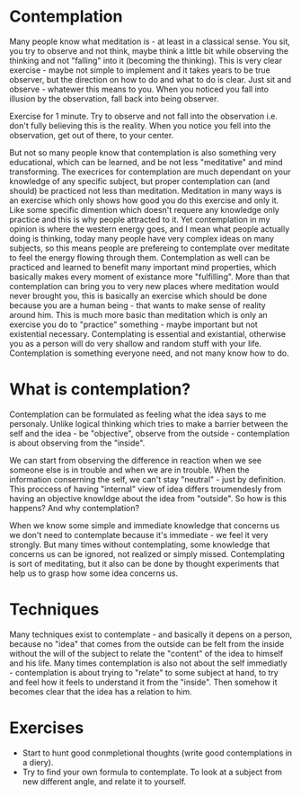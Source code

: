 Contemplation 
=====

Many people know what meditation is - at least in a classical sense. You sit, you try to observe and not think, maybe think a little bit while observing the thinking and not "falling" into it (becoming the thinking). This is very clear exercise - maybe not simple to implement and it takes years to be true observer, but the direction on how to do and what to do is clear. Just sit and observe - whatewer this means to you. When you noticed you fall into illusion by the observation, fall back into being observer. 

Exercise for 1 minute. Try to observe and not fall into the observation i.e. don't fully believing this is the reality. When you notice you fell into the observation, get out of there, to your center. 

But not so many people know that contemplation is also something very educational, which can be learned, and be not less "meditative" and mind transforming. The execrices for contemplation are much dependant on your knowledge of any specific subject, but proper contemplation can (and should) be practiced not less than meditation. Meditation in many ways is an exercise which only shows how good you do this exercise and only it. Like some specific dimention which doesn't requere any knowledge only practice and this is why people attracted to it. Yet contemplation in my opinion is where the western energy goes, and I mean what people actually doing is thinking, today many people have very complex ideas on many subjects, so this means people are prefereing to contemplate over meditate to feel the energy flowing through them. Contemplation as well can be practiced and learned to benefit many important mind properties, which basically makes every moment of existance more "fulfilling". More than that contemplation can bring you to very new places where meditation would never brought you, this is basically an exercise which should be done because you are a human being - that wants to make sense of reality around him. This is much more basic than meditation which is only an exercise you do to "practice" something - maybe important but not existential necessary. Contemplating is essential and existantial, otherwise you as a person will do very shallow and random stuff with your life. Contemplation is something everyone need, and not many know how to do. 

What is contemplation?
========

Contemplation can be formulated as feeling what the idea says to me personaly. Unlike logical thinking which tries to make a barrier between the self and the idea - be "objective", observe from the outside - contemplation is about observing from the "inside". 

We can start from observing the difference in reaction when we see someone else is in trouble and when we are in trouble. When the information conserning the self, we can't stay "neutral" - just by definition. This proccess of having "internal" view of idea differs troumendesly from having an objective knowldge about the idea from "outside". So how is this happens? And why contemplation? 

When we know some simple and immediate knowledge that concerns us we don't need to contemplate because it's immediate - we feel it very strongly. But many times without contemplating, some knowledge that concerns us can be ignored, not realized or simply missed. Contemplating is sort of meditating, but it also can be done by thought experiments that help us to grasp how some idea concerns us. 

Techniques
=======

Many techniques exist to contemplate - and basically it depens on a person, because no "idea" that comes from the outside can be felt from the inside without the will of the subject to relate the "content" of the idea to himself and his life. Many times contemplation is also not about the self immediatly - contemplation is about trying to "relate" to some subject at hand, to try and feel how it feels to understand it from the "inside". Then somehow it becomes clear that the idea has a relation to him. 

Exercises
===== 

- Start to hunt good conmpletional thoughts (write good contemplations in a diery). 
- Try to find your own formula to contemplate. To look at a subject from new different angle, and relate it to yourself.
